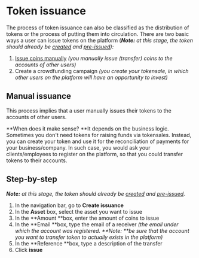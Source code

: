 

# Token issuance


The process of token issuance can also be classified as the distribution of tokens or the process of putting them into circulation. There are two basic ways a user can issue tokens on the platform (_**Note:** at this stage, the token should already be [created](./token-creation.md)_ _and_ _[pre-issued](./the-two-ways-to-pre-issue-tokens.md)):_



1.  [Issue coins manually](#Manual) _(you manually issue (transfer) coins to the accounts of other users)_
1.  Create a crowdfunding campaign _(you create your tokensale, in which other users on the platform will have an opportunity to invest)_

## <a name="Manual"></a>Manual issuance

This process implies that a user manually issues their tokens to the accounts of other users. 

**When does it make sense? **It depends on the business logic. Sometimes you don't need tokens for raising funds via tokensales. Instead, you can create your token and use it for the reconciliation of payments for your business/company. In such case, you would ask your clients/employees to register on the platform, so that you could transfer tokens to their accounts. 


## Step-by-step

_**Note:** at this stage, the token should already be [created](./token-creation.md) and_ _[pre-issued](./the-two-ways-to-pre-issue-tokens.md)._



1.  In the navigation bar, go to **Create issuance**
1.  In the **Asset** box, select the asset you want to issue
1.  In the **Amount **box, enter the amount of coins to issue
1.  In the **Email **box, type the email of a receiver _(the email under which the account was registered. **Note: **be sure that the account you want to transfer token to actually exists in the platform)_
1.  In the **Reference **box, type a description of the transfer
1.  Click **issue**
